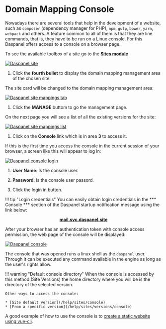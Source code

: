 # Domain Mapping Console

Nowadays there are several tools that help in the development of a website, 
such as `composer` (dependency manager for PHP), `npm`, `gulp`, `bower`, `yarn`, 
`webpack` and others. A feature common to all of them is that they are line 
commands, that is, they have to be run on a Linux console. For this Daspanel 
offers access to a console on a browser page.

To see the available toolbox of a site go to the <b><a href="http://admin.daspanel.site/sites/" target="_blank">Sites module</a></b>

[![Daspanel site](/img/sites-mappings.png)](/img/sites-mappings.png)

1. Click the **fourth bullet** to display the domain mapping management area of the chosen site.

The site card will be changed to the domain mapping management area:

[![Daspanel site mappings tab](/img/site-mappings-area.png)](/img/site-mappings-area.png)

1. Click the **MANAGE** buttom to go the management page.

On the next page you will see a list of all the existing versions for the site:

[![Daspanel site mappings list](/img/site-mappings-list.png)](/img/site-mappings-list.png)

1. Click on the **Console** link which is in area **3** to access it.

If this is the first time you access the console in the current session of 
your browser, a screen like this will appear to log in:

[![Daspanel console login](/img/console-login.png)](/img/console-login.png)

1. **User Name**: Is the console user.
2. **Password**: Is the console user passord.

3. Click the login in button.

!!! tip "Login credentials"
    You can easily obtain login credentials in the *** Console *** section of 
    the Daspanel startup notification message using the link below:
    <p align="center">
        <b><a href="http://mail.svc.daspanel.site" target="_blank">mail.svc.daspanel.site</a></b><br>
    </p>

After your browser has an authentication token with console access 
permission, the web page of the console will be displayed:

[![Daspanel console](/img/console.png)](/img/console.png)

The console that was opened runs a linux shell as the `daspanel` user. Through it 
can be executed any command available in the engine as long as the user's rights allow.

!!! warning "Default console directory"
    When the console is accessed by this method (Site Versions) the home 
    directory where you will be is the directory of the selected version.

    Other ways to access the console:

    * [Site default version](/help/sites/console)
    * [From a specific version](/help/sites/versions/console)

A good example of how to use the console is to [create a static website using vue-cli](/howto/htmljs/vue-cli).


